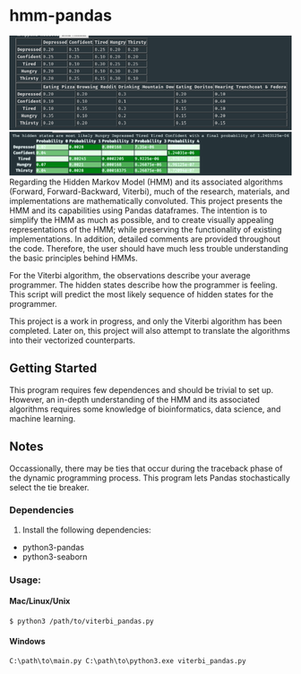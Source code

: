 # hmm-pandas
![alt text](https://raw.githubusercontent.com/summonholmes/hmm-pandas/master/tables.png)
![alt text](https://raw.githubusercontent.com/summonholmes/hmm-pandas/master/output.png)
Regarding the Hidden Markov Model (HMM) and its associated algorithms (Forward, Forward-Backward, Viterbi), much of the research, materials, and implementations are mathematically convoluted.  This project presents the HMM and its capabilities using Pandas dataframes.  The intention is to simplify the HMM as much as possible, and to create visually appealing representations of the HMM; while preserving the functionality of existing implementations.  In addition, detailed comments are provided throughout the code.  Therefore, the user should have much less trouble understanding the basic principles behind HMMs.

For the Viterbi algorithm, the observations describe your average programmer.  The hidden states describe how the programmer is feeling.  This script will predict the most likely sequence of hidden states for the programmer.

This project is a work in progress, and only the Viterbi algorithm has been completed.  Later on, this project will also attempt to translate the algorithms into their vectorized counterparts.

## Getting Started
This program requires few dependences and should be trivial to set up.  However, an in-depth understanding of the HMM and its associated algorithms requires some knowledge of bioinformatics, data science, and machine learning.

## Notes
Occassionally, there may be ties that occur during the traceback phase of the dynamic programming process.  This program lets Pandas stochastically select the tie breaker.

### Dependencies
1. Install the following dependencies:
* python3-pandas
* python3-seaborn

### Usage:
#### Mac/Linux/Unix
```
$ python3 /path/to/viterbi_pandas.py
```
#### Windows
```
C:\path\to\main.py C:\path\to\python3.exe viterbi_pandas.py
```
